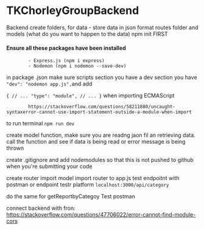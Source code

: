 # TKChorleyGroupBackend
Backend
create folders,
for data - store data in json format
routes folder and models (what do you want to happen to the data)
npm init FIRST

#### Ensure all these packages have been installed

            - Express.js (npm i express)
            - Nodemon (npm i nodemon --save-dev)

in package .json make sure  scripts section you have a dev section you have ` "dev": "nodemon app.js",`and add 

`{
  // ...
  "type": "module",
  // ...
}` when importing ECMAScript
            
            https://stackoverflow.com/questions/58211880/uncaught-syntaxerror-cannot-use-import-statement-outside-a-module-when-import

to run terminal `npm run dev`

create model function, make sure you are readng jaon fil an retrieving data.
call the function and see if data is being read or error message is being thrown

create .gitignore and add nodemodules so that this is not pushed to github when you're submitting your code

create router
import model
import router to app.js
test endpoitnt with postman or endpoint testr platform
`localhost:3000/api/category`

do the same for getReportbyCategoy
Test postman

connect backend with fron: https://stackoverflow.com/questions/47706022/error-cannot-find-module-cors